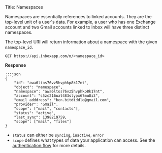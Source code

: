 Title: Namespaces

Namespaces are essentially references to linked accounts. They are the top-level unit of a user's data. For example, a user who has one Exchange account and two Gmail accounts linked to Inbox will have three distinct namespaces.

The top-level URI will return information about a namespace with the given `namespace_id`.


    GET https://api.inboxapp.com/n/<namespace_id>


**Response**

```
:::json
{
	"id": "awa6ltos76vz5hvphkp8k17nt",
	"object": "namespace",
    "namespace": "awa6ltos76vz5hvphkp8k17nt",
    "account": "c5zc216uat483slypx67mu8i3",
	"email_adddress": "ben.bitdiddle@gmail.com",
	"provider": "Gmail",
    "scope": ["mail", "contacts"],
	"status": "active",
	"last_sync": 1398219759,
    "scope": ["mail", "files"]
}
```

* `status` can either be `syncing`, `inactive`, `error`
* `scope` defines what types of data your application can access. See the [authentication flow](#auth-user) for more details.